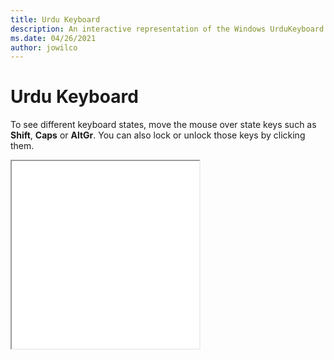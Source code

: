 ```yaml
---
title: Urdu Keyboard
description: An interactive representation of the Windows UrduKeyboard. To see different keyboard states, click or move the mouse over the state keys.
ms.date: 04/26/2021
author: jowilco
---
```


# Urdu Keyboard

To see different keyboard states, move the mouse over state keys such as **Shift**, **Caps** or **AltGr**. You can also lock or unlock those keys by clicking them.

<iframe src="kbdurdu.html" height="300"></iframe>
